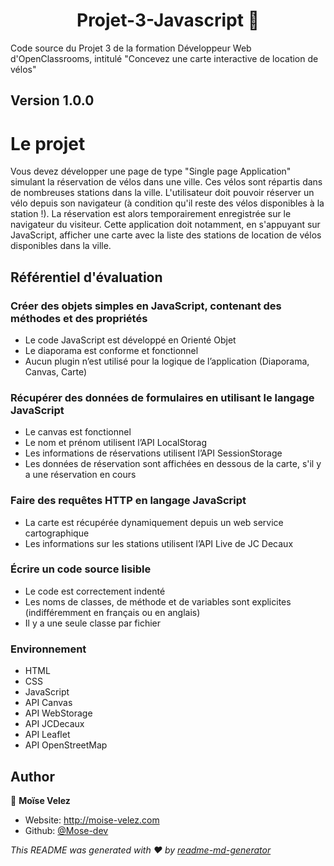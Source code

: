 <h1 align="center">Projet-3-Javascript 👋</h1>

<p>Code source du Projet 3 de la formation Développeur Web d'OpenClassrooms, intitulé "Concevez une carte interactive de location de vélos"</p>

<h2>Version 1.0.0</h2>

<h1>Le projet</h1>


<p>Vous devez développer une page de type "Single page Application" simulant la réservation de vélos dans une ville. Ces vélos sont répartis dans de nombreuses stations dans la ville. L'utilisateur doit pouvoir réserver un vélo depuis son navigateur (à condition qu'il reste des vélos disponibles à la station !). La réservation est alors temporairement enregistrée sur le navigateur du visiteur. Cette application doit notamment, en s'appuyant sur JavaScript, afficher une carte avec la liste des stations de location de vélos disponibles dans la ville.</p>

<h2>Référentiel d'évaluation</h2>

<h3>Créer des objets simples en JavaScript, contenant des méthodes et des propriétés</h3>
  <ul>
      <li>Le code JavaScript est développé en Orienté Objet</li>
      <li>Le diaporama est conforme et fonctionnel</li>
      <li>Aucun plugin n’est utilisé pour la logique de l’application (Diaporama, Canvas, Carte)</li>
  </ul>

  <h3>Récupérer des données de formulaires en utilisant le langage JavaScript</h3>
  <ul>
      <li>Le canvas est fonctionnel</li>
      <li>Le nom et prénom utilisent l’API LocalStorag</li>
      <li>Les informations de réservations utilisent l’API SessionStorage</li>
      <li>Les données de réservation sont affichées en dessous de la carte, s'il y a une réservation en cours</li>
  </ul>
  
  <h3>Faire des requêtes HTTP en langage JavaScript</h3>
  <ul>
      <li>La carte est récupérée dynamiquement depuis un web service cartographique</li>
      <li>Les informations sur les stations utilisent l’API Live de JC Decaux</li>
  </ul>

  <h3>Écrire un code source lisible</h3>
  <ul>
      <li>Le code est correctement indenté</li>
      <li>Les noms de classes, de méthode et de variables sont explicites (indifféremment en français ou en anglais)</li>
      <li>Il y a une seule classe par fichier</li>
  </ul>

  <h3>Environnement</h3>
  <ul>
      <li>HTML</li>
      <li>CSS</li>
      <li>JavaScript</li>
      <li>API Canvas</li>
      <li>API WebStorage</li>
      <li>API JCDecaux</li>
      <li>API Leaflet</li>
      <li>API OpenStreetMap</li>
  </ul>

## Author

👤 **Moïse Velez**

* Website: http://moise-velez.com
* Github: [@Mose-dev](https://github.com/Mose-dev)

_This README was generated with ❤️ by [readme-md-generator](https://github.com/kefranabg/readme-md-generator)_
